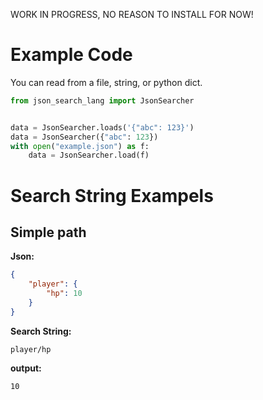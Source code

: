 WORK IN PROGRESS, NO REASON TO INSTALL FOR NOW!


# Example Code
You can read from a file, string, or python dict.

```python
from json_search_lang import JsonSearcher


data = JsonSearcher.loads('{"abc": 123}')
data = JsonSearcher({"abc": 123})
with open("example.json") as f:
	data = JsonSearcher.load(f)
```


# Search String Exampels
## Simple path
**Json:**
```json
{
	"player": {
		"hp": 10
	}
}
```

**Search String:**
```
player/hp
```

**output:**
```
10
```


